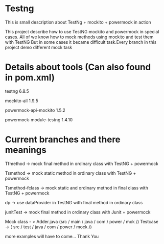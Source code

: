 Testng
======

This is small description about TestNg + mockito + powermock in action

This project describe how to use TestNG mockito and powermock in special cases. All of we know how to mock methods using mockito and test them with TestNG But in some cases it became difficult task.Every branch in this project demo different mock task

Details about tools (Can also found in pom.xml)
===============================================
testng  6.8.5

mockito-all 1.9.5

powermock-api-mockito 1.5.2

powermock-module-testng 1.4.10


Current branches and there meanings
===================================
Tfmethod -> mock final method in ordinary class with TestNG + powermock 

Tsmethod -> mock static method in ordinary class with TestNG + powermock 

Tsmethod-fclass -> mock static and ordinary method in final class with TestNG + powermock 

dp -> use dataProvider in TestNG with final method in ordinary class

junitTest -> mock final method in ordinary class with Junit + powermock

Mock class - > Adder.java (src / main / java / com / power / mok /)
Testcase -> ( src / test / java / com / power / mock /)

more examples will have to come... 
Thank You

